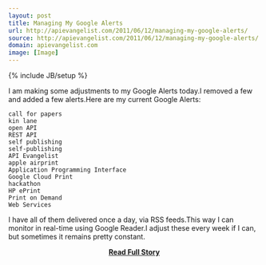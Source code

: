 ```yaml
---
layout: post
title: Managing My Google Alerts
url: http://apievangelist.com/2011/06/12/managing-my-google-alerts/
source: http://apievangelist.com/2011/06/12/managing-my-google-alerts/
domain: apievangelist.com
image: [Image]
---
```

{% include JB/setup %}<p>I am making some adjustments to my Google Alerts today.I removed a few and added a few alerts.Here are my current Google Alerts:

	call for papers
	kin lane
	open API
	REST API
	self publishing
	self-publishing
	API Evangelist
	apple airprint
	Application Programming Interface
	Google Cloud Print
	hackathon
	HP ePrint
	Print on Demand
	Web Services

I have all of them delivered once a day, via RSS feeds.This way I can monitor in real-time using Google Reader.I adjust these every week if I can, but sometimes it remains pretty constant.</p>
<center><p><a href="http://apievangelist.com/2011/06/12/managing-my-google-alerts/" style='padding:25px; font-sze:18px; font-weight: bold;'>Read Full Story</a></p></center>
